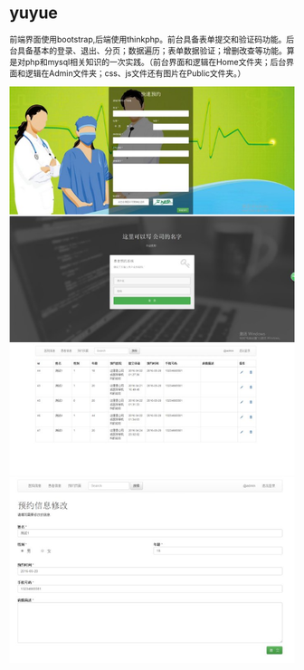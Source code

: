 # yuyue
前端界面使用bootstrap,后端使用thinkphp。前台具备表单提交和验证码功能。后台具备基本的登录、退出、分页；数据遍历；表单数据验证；增删改查等功能。算是对php和mysql相关知识的一次实践。（前台界面和逻辑在Home文件夹；后台界面和逻辑在Admin文件夹；css、js文件还有图片在Public文件夹。）

![image](https://github.com/Error1989/yuyue/blob/master/Public/images/1.jpg)
![image](https://github.com/Error1989/yuyue/blob/master/Public/images/2.jpg)
![image](https://github.com/Error1989/yuyue/blob/master/Public/images/3.jpg)
![image](https://github.com/Error1989/yuyue/blob/master/Public/images/4.jpg)
